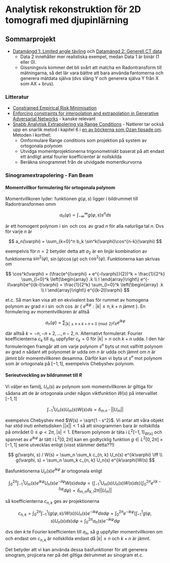 # Analytisk rekonstruktion för 2D tomografi med djupinlärning

## Sommarprojekt

* [Datamängd 1: Limited angle tävling](https://zenodo.org/record/6937616) och [Datamängd 2: Generell CT data](https://arxiv.org/pdf/2306.05907.pdf)
    * Data 2 innehåller mer realistiska exempel, medan Data 1 är binär (1 eller 0).
    * Gissningsvis kommer det bli svårt att matcha en Radontransform till mätningarna, så det lär vara bättre att bara använda fantomerna och generera mätdata själva (dvs släng Y och generera själva Y från X som AX + brus).
 
### Litteratur
* [Constrained Empirical Risk Minimisation](https://arxiv.org/abs/2302.04729)
* [Enforcing constraints for interpolation and extrapolation in Generative Adversarial Networks](https://www.sciencedirect.com/science/article/pii/S0021999119305285) - kanske relevant
* [ Snabb Analytisk Extrapolering via Range Conditions](https://iopscience.iop.org/article/10.1088/2057-1976/aa71bf) - Natterer tar också upp en snarlik metod i kapitel 6 i [en av böckerna som Ozan tipsade om](https://epubs.siam.org/doi/book/10.1137/1.9780898719284). Metoden i korthet:
   * Omformulare Range conditions som projektion på system av ortogonala polynom
   * Utvidga momentprojektionerna trigonometriskt baserat på att endast ett ändligt antal fourier koefficienter är nollskilda
   * Beräkna sinogrammet från de utvidgade momentkurvorna
 
### Sinogramextrapolering - Fan Beam

#### Momentvillkor formulering för ortogonala polynom
Momentvillkoren lyder: funktionen $g(\varphi, s)$ ligger i bildrummet till Radontransformen omm

$$
   a_n(\varphi) = \int_{-\infty}^\infty g(\varphi, s)s^n ds
$$

är ett homogent polynom i $\sin$ och $\cos$ av grad $n$ för alla naturliga tal $n$. Dvs för varje $n$ är

$$
   a_n(\varphi) = \sum_{k=0}^n b_k \sin^k(\varphi)\cos^{n-k}(\varphi)
$$

exempelvis för $n = 2$ betyder detta att $a_2$ är en linjär kombination av funktionerna $\sin^2(\varphi)$, $\sin(\varphi)\cos(\varphi)$ och $\cos^2(\varphi)$. Funktionerna kan skrivas om

$$
   \cos^k(\varphi) = (\frac{e^{i\varphi} + e^{-i\varphi}}{2})^k =
   \frac{1}{2^k} \sum_{l=0}^k
   \left(\begin{array} .k \\
   l \end{array}\right\) e^{-il\varphi}e^{i(k-l)\varphi} =
   \frac{1}{2^k} \sum_{l=0}^k
   \left(\begin{array} .k \\
   l \end{array}\right\) e^{i(k-2l)\varphi}
$$

et.c. Så man kan visa att en ekvivalent bas för rummet av homogena polynom av grad $n$ i $\sin$ och $\cos$ är { $e^{ik\varphi}: |k|\leq n, k + n \text{ jämnt}$ }. En formulering av momentvillkoren är alltså

$$
   a_n(\varphi) = \sum_{|k|\leq n \land k + n \equiv 0 \pmod{2}} c_k e^{ik\varphi}
$$

där alltså $k = -n, -n+2,..., n-2, n$. Alternativt formulerat: Fourier koefficienterna $c_k$ till $a_n$ uppfyller $c_k = 0$ för $|k|>n$ och $k+n$ udda. I den här formuleringen framgår att om varje polynom $s^n$ byts ut mot valfritt polynom av grad $n$ sådant att polynomet är udda om $n$ är udda och jämnt om $n$ är jämnt blir momentvillkoren desamma. Därför kan vi byta ut $s^n$ mot polynom som är ortogonala på $[-1,1]$, exempelvis Chebyshev polynom.

#### Serieutveckling av bildrummet till $R$
Vi väljer en familj, $U_n(s)$ av polynom som momentvillkoren är giltiga för sådana att de är ortogonala under någon viktfunktion $W(s)$ på intervalllet $[-1,1]$

$$
   \int_{-1}^{1} U_n(s)U_m(s)W(s) ds = \delta_{m. n} \cdot ||U_m||
$$

exempelvis Chebyshev med $W(s) = \sqrt{1 - s^2}$.
Vi antar att våra objekt har stöd inuti enhetsdisken $||x|| < 1$ så att sinogrammen bara är nollskillda på området $0\leq \varphi < 2\pi$, $|s| < 1$. Eftersom polynom är täta i $L^2 [-1,1]_{W(s)}$ och spannet av $e^{ik\varphi}$ är tätt i $L^2[0,2\pi]$ kan en godtycklig funktion $g \in L^2[0,2\pi]\times[-1,1]$ serie utvecklas enligt (visst stämmer detta??!)

$$
   g(\varphi, s) / W(s) = \sum_n \sum_k c_{n, k} U_n(s) e^{ik\varphi} \iff \\
   g(\varphi, s) = \sum_n \sum_k c_{n, k} U_n(s) e^{ik\varphi}W(s)
$$

Basfunktionerna $U_n(s)e^{ik\varphi}$ är ortogonala enligt

$$
   \int_0^{2\pi}\int_{-1}^1 U_m(s)e^{ik\varphi}U_n(s)e^{-il\varphi}W(s) dsd\varphi = \left(\int_{-1}^1U_m(s)U_n(s)W(s)ds \right)\left( \int_0^{2\pi} e^{i(k-l)\varphi} d\varphi \right) = \delta_{m,n}\delta_{k,l} 2\pi ||U_m||
$$

så koefficienterna $c_{n,k}$ ges av projektionerna

$$
   c_{n, k} = \int_0^{2\pi}\int_{-1}^1 \left( g(\varphi, s) / W(s) \right) U_n(s) e^{-ik\varphi} ds d\varphi = \int_0^{2\pi} e^{-ik\varphi} \left( \int_{-1}^1 g(\varphi, s) U_n(s) ds\right) d\varphi = \int_0^{2\pi} a_n(s) e^{-ik\varphi} d\varphi
$$

dvs den $k$:te Fourier koefficienten till $a_n$, så $g$ uppfyller momentvillkoren om och endast om $c_{n, k}$ är nollskillda endast då $|k|\leq n$ och $k+n$ är jämnt.

Det betyder att vi kan använda dessa basfunktioner för att generera sinogram, projicera ner på det giltiga delrummet av sinogram et.c.


